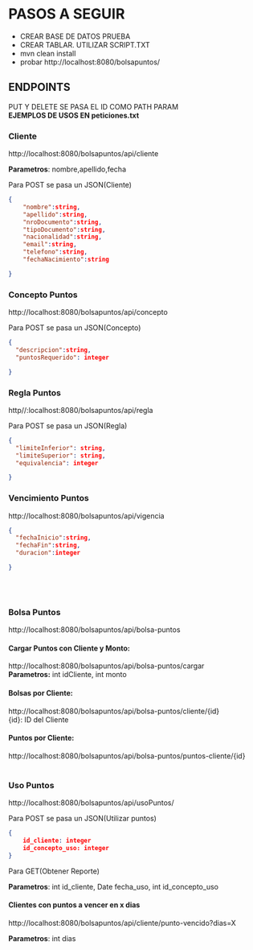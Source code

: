 <h1>PASOS A SEGUIR</h1>
<ul>
<li>CREAR BASE DE DATOS PRUEBA</li>
<li>CREAR TABLAR. UTILIZAR SCRIPT.TXT</li>
<li>mvn clean install</li>
<li>probar http://localhost:8080/bolsapuntos/</li>
</ul>
<h2>ENDPOINTS</h2>
PUT Y DELETE SE PASA EL ID COMO PATH PARAM
<br/><strong>EJEMPLOS DE USOS EN peticiones.txt</strong>
<h3>Cliente</h3>
http://localhost:8080/bolsapuntos/api/cliente

**Parametros**: nombre,apellido,fecha

Para POST se pasa un JSON(Cliente)

```json
{
    "nombre":string,
    "apellido":string,
    "nroDocumento":string,
    "tipoDocumento":string,
    "nacionalidad":string,
    "email":string,
    "telefono":string,
    "fechaNacimiento":string

}
```

<h3>Concepto Puntos</h3>
http://localhost:8080/bolsapuntos/api/concepto

Para POST se pasa un JSON(Concepto)

```json
{
  "descripcion":string,
  "puntosRequerido": integer

}
```

<h3>Regla Puntos</h3>
http//:localhost:8080/bolsapuntos/api/regla

Para POST se pasa un JSON(Regla)

```json
{
  "limiteInferior": string,
  "limiteSuperior": string,
  "equivalencia": integer

}
```

<h3>Vencimiento Puntos</h3>
http://localhost:8080/bolsapuntos/api/vigencia

```json
{
  "fechaInicio":string,
  "fechaFin":string,
  "duracion":integer

}
```

<br/><br/>
<h3>Bolsa Puntos</h3>
http://localhost:8080/bolsapuntos/api/bolsa-puntos
<h4>Cargar Puntos con Cliente y Monto:</h4>
http://localhost:8080/bolsapuntos/api/bolsa-puntos/cargar
<br/>
<strong>Parametros:</strong> int idCliente, int monto
<h4>Bolsas por Cliente:</h4>
http://localhost:8080/bolsapuntos/api/bolsa-puntos/cliente/{id}
<br/>
{id}: ID del Cliente
<h4>Puntos por Cliente:</h4>
http://localhost:8080/bolsapuntos/api/bolsa-puntos/puntos-cliente/{id}
<br/>
<br/>
<h3>Uso Puntos</h3>
http://localhost:8080/bolsapuntos/api/usoPuntos/

Para POST se pasa un JSON(Utilizar puntos)
```json
{
    id_cliente: integer
    id_concepto_uso: integer
}
```
Para GET(Obtener Reporte)

**Parametros**: int id_cliente, Date fecha_uso, int id_concepto_uso

<h4>Clientes con puntos a vencer en x dias</h4>
http://localhost:8080/bolsapuntos/api/cliente/punto-vencido?dias=X

**Parametros**: int dias

